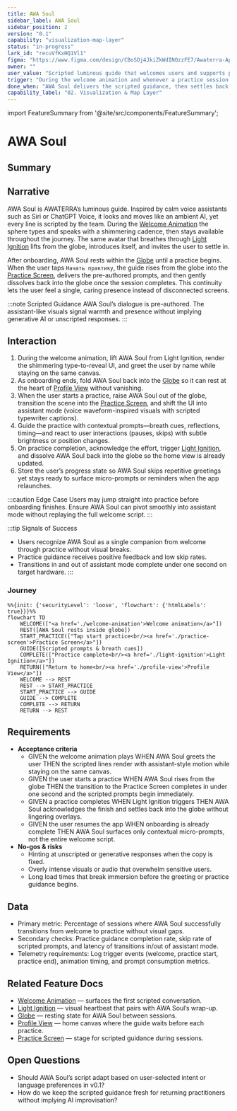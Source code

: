 ```yaml
---
title: AWA Soul
sidebar_label: AWA Soul
sidebar_position: 2
version: "0.1"
capability: "visualization-map-layer"
status: "in-progress"
lark_id: "recuVfKxHQ1Vl1"
figma: "https://www.figma.com/design/CBoSOj4JkiZkWdINOzzFE7/Awaterra-App-UIUX?node-id=48-4"
owner: ""
user_value: "Scripted luminous guide that welcomes users and supports practice with calm assistant-like visuals"
trigger: "During the welcome animation and whenever a practice session begins"
done_when: "AWA Soul delivers the scripted guidance, then settles back into the globe without breaking immersion"
capability_label: "02. Visualization & Map Layer"
---
```


import FeatureSummary from '@site/src/components/FeatureSummary';

# AWA Soul

## Summary

<FeatureSummary />

## Narrative
AWA Soul is AWATERRA’s luminous guide. Inspired by calm voice assistants such as Siri or ChatGPT Voice, it looks and moves like an ambient AI, yet every line is scripted by the team. During the [Welcome Animation](./welcome-animation.md) the sphere types and speaks with a shimmering cadence, then stays available throughout the journey. The same avatar that breathes through [Light Ignition](./light-ignition.md) lifts from the globe, introduces itself, and invites the user to settle in.

After onboarding, AWA Soul rests within the [Globe](./globe.md) until a practice begins. When the user taps `Начать практику`, the guide rises from the globe into the [Practice Screen](./practice-screen.md), delivers the pre-authored prompts, and then gently dissolves back into the globe once the session completes. This continuity lets the user feel a single, caring presence instead of disconnected screens.


:::note Scripted Guidance
AWA Soul’s dialogue is pre-authored. The assistant-like visuals signal warmth and presence without implying generative AI or unscripted responses.
:::

## Interaction
1. During the welcome animation, lift AWA Soul from Light Ignition, render the shimmering type-to-reveal UI, and greet the user by name while staying on the same canvas.
2. As onboarding ends, fold AWA Soul back into the [Globe](./globe.md) so it can rest at the heart of [Profile View](./profile-view.md) without vanishing.
3. When the user starts a practice, raise AWA Soul out of the globe, transition the scene into the [Practice Screen](./practice-screen.md), and shift the UI into assistant mode (voice waveform-inspired visuals with scripted typewriter captions).
4. Guide the practice with contextual prompts—breath cues, reflections, timing—and react to user interactions (pauses, skips) with subtle brightness or position changes.
5. On practice completion, acknowledge the effort, trigger [Light Ignition](./light-ignition.md), and dissolve AWA Soul back into the globe so the home view is already updated.
6. Store the user’s progress state so AWA Soul skips repetitive greetings yet stays ready to surface micro-prompts or reminders when the app relaunches.

:::caution Edge Case
Users may jump straight into practice before onboarding finishes. Ensure AWA Soul can pivot smoothly into assistant mode without replaying the full welcome script.
:::

:::tip Signals of Success
- Users recognize AWA Soul as a single companion from welcome through practice without visual breaks.
- Practice guidance receives positive feedback and low skip rates.
- Transitions in and out of assistant mode complete under one second on target hardware.
:::

### Journey

```mermaid
%%{init: {'securityLevel': 'loose', 'flowchart': {'htmlLabels': true}}}%%
flowchart TD
    WELCOME(["<a href='./welcome-animation'>Welcome animation</a>"])
    REST([AWA Soul rests inside globe])
    START_PRACTICE(["Tap start practice<br/><a href='./practice-screen'>Practice Screen</a>"])
    GUIDE([Scripted prompts & breath cues])
    COMPLETE(["Practice complete<br/><a href='./light-ignition'>Light Ignition</a>"])
    RETURN(["Return to home<br/><a href='./profile-view'>Profile View</a>"])
    WELCOME --> REST
    REST --> START_PRACTICE
    START_PRACTICE --> GUIDE
    GUIDE --> COMPLETE
    COMPLETE --> RETURN
    RETURN --> REST
```

## Requirements
- **Acceptance criteria**
  - GIVEN the welcome animation plays WHEN AWA Soul greets the user THEN the scripted lines render with assistant-style motion while staying on the same canvas.
  - GIVEN the user starts a practice WHEN AWA Soul rises from the globe THEN the transition to the Practice Screen completes in under one second and the scripted prompts begin immediately.
  - GIVEN a practice completes WHEN Light Ignition triggers THEN AWA Soul acknowledges the finish and settles back into the globe without lingering overlays.
  - GIVEN the user resumes the app WHEN onboarding is already complete THEN AWA Soul surfaces only contextual micro-prompts, not the entire welcome script.
- **No-gos & risks**
  - Hinting at unscripted or generative responses when the copy is fixed.
  - Overly intense visuals or audio that overwhelm sensitive users.
  - Long load times that break immersion before the greeting or practice guidance begins.

## Data
- Primary metric: Percentage of sessions where AWA Soul successfully transitions from welcome to practice without visual gaps.
- Secondary checks: Practice guidance completion rate, skip rate of scripted prompts, and latency of transitions in/out of assistant mode.
- Telemetry requirements: Log trigger events (welcome, practice start, practice end), animation timing, and prompt consumption metrics.

## Related Feature Docs
- [Welcome Animation](./welcome-animation.md) — surfaces the first scripted conversation.
- [Light Ignition](./light-ignition.md) — visual heartbeat that pairs with AWA Soul’s wrap-up.
- [Globe](./globe.md) — resting state for AWA Soul between sessions.
- [Profile View](./profile-view.md) — home canvas where the guide waits before each practice.
- [Practice Screen](./practice-screen.md) — stage for scripted guidance during sessions.

## Open Questions
- Should AWA Soul’s script adapt based on user-selected intent or language preferences in v0.1?
- How do we keep the scripted guidance fresh for returning practitioners without implying AI improvisation?

